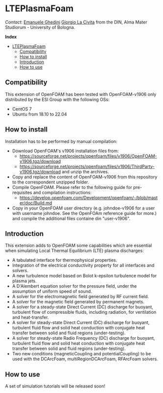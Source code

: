 # LTEPlasmaFoam

*Contact*: [Emanuele Ghedini](mailto:emanuele.ghedini@unibo.it) [Giorgio La Civita](mailto:giorgio.lacivita2@unibo.it) from the 
DIN, Alma Mater Studiorum - University of Bologna.

**Index**
- [LTEPlasmaFoam](#lteplasmafoam)
  - [Compatibility](#compatibility)
  - [How to install](#installation)
  - [Introduction](#introduction)
  - [How to use](#howtouse)

## Compatibility

This extension of OpenFOAM has been tested with OpenFOAM-v1906 only distributed by the ESI Group with the following OSs:
  - CentOS 7
  - Ubuntu from 18.10 to 22.04

## How to install
Installation has to be performed by manual compilation:
  - Download OpenFOAM's v1906 installation files from:
    - https://sourceforge.net/projects/openfoam/files/v1906/OpenFOAM-v1906.tgz/download
    - https://sourceforge.net/projects/openfoam/files/v1906/ThirdParty-v1906.tgz/download
    and unzip the archives.
  - Copy and replace the content of OpenFOAM-v1906 from this repository to the correspondent unzipped folder.
  - Compile OpenFOAM. Please refer to the following guide for pre-requisites and compilation instructions:
    - https://develop.openfoam.com/Development/openfoam/-/blob/master/doc/Build.md
  - Copy in your OpenFOAM user directory (e.g. johndoe-v1906 for a user with username johndoe. See the OpenFOAm reference guide for more.)
    and compile the additional files containe din "user-v1906".

## Introduction
This extension adds to OpenFOAM some capabilities which are essential when simulating Local Thermal Equilibrium (LTE) plasma discharges:
  - A tabulated interface for thermophysical properties.
  - Integration of the electrical conductivity property for all interfaces and solvers.
  - A new turbulence model based on Bolot k-epsilon turbulence model for plasma jets.
  - A D'Alembert equation solver for the pressure field, under the assumption of uniform speed of sound.
  - A solver for the electromagnetic field generated by RF current field.
  - A solver for the magnetic field generated by permanent magnets.
  - A solver for a steady-state Direct Current (DC) discharge for buoyant, turbulent flow of compressible fluids,
    including radiation, for ventilation and heat-transfer.
  - A solver for steady-state Direct Current (DC) discharge for buoyant, turbulent fluid flow and solid heat
    conduction with conjugate heat transfer between solid and fluid regions (under-testing).
  - A solver for steady-state Radio Frequency (DC) discharge for buoyant, turbulent fluid flow and solid heat
    conduction with conjugate heat transfer between solid and fluid regions (under-testing).
  - Two new conditions (magneticCoupling and potentialCoupling) to be used with the DCArcFoam, multiRegionDCArcFoam, RFArcFoam solvers.

## How to use
A set of simulation tutorials will be released soon!